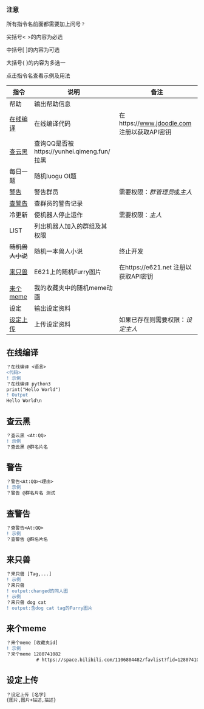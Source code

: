 ### 注意

所有指令名前面都需要加上问号`？`

尖括号< >的内容为必选

中括号[ ]的内容为可选

大括号{ }的内容为多选一

点击指令名查看示例及用法

| 指令| 说明 | 备注 |
| ------ | ----------- | -------- | 
| 帮助| 输出帮助信息 | |
| [在线编译](#在线编译)| 在线编译代码  | 在https://www.jdoodle.com 注册以获取API密钥|
| [查云黑](#查云黑)| 查询QQ是否被https://yunhei.qimeng.fun/ 拉黑 | |
| 每日一题| 随机luogu OI题 | |
| [警告](#警告)| 警告群员 | 需要权限：*群管理员*或*主人* |
| [查警告](#查警告)| 查群员的警告记录 |  |
| 冷更新| 使机器人停止运作 | 需要权限：*主人* |
| LIST| 列出机器人加入的群组及其权限 |  |
| ~~随机兽人小说~~| 随机一本兽人小说 | 终止开发 |
| [来只兽](#来只兽) | E621上的随机Furry图片 | 在https://e621.net 注册以获取API密钥 |
| [来个meme](#来个meme) | 我的收藏夹中的随机meme动画 |  |
| 设定 | 输出设定资料 |  |
| [设定上传](#设定上传) | 上传设定资料 | 如果已存在则需要权限：*设定主人* |

## 在线编译
```diff
？在线编译 <语言>
<代码>
! 示例
？在线编译 python3
print("Hello World")
! Output
Hello World\n
```

## 查云黑

```diff
？查云黑 <At:QQ>
! 示例
？查云黑 @群名片名
```
## 警告

```diff
？警告<At:QQ><理由>
! 示例
？警告 @群名片名 测试
```
## 查警告

```diff
？查警告<At:QQ>
! 示例
？查警告 @群名片名
```
## 来只兽

```diff
？来只兽 [Tag,...]
! 示例
？来只兽
! output:changed的同人图
! 示例
？来只兽 dog cat
! output:含dog cat tag的Furry图片
```
## 来个meme

```diff
？来个meme [收藏夹id]
! 示例
？来个meme 1280741082
           # https://space.bilibili.com/1106804482/favlist?fid=1280741082&ftype=create
```
## 设定上传

```diff
？设定上传 [名字]
{图片,图片+描述,描述}
```

